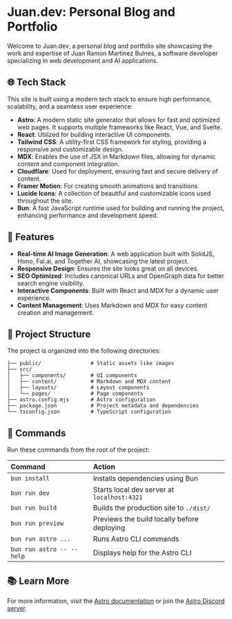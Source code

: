# Juan.dev: Personal Blog and Portfolio

Welcome to Juan.dev, a personal blog and portfolio site showcasing the work and expertise of Juan Ramon Martinez Bulnes, a software developer specializing in web development and AI applications.

## 🌐 Tech Stack

This site is built using a modern tech stack to ensure high performance, scalability, and a seamless user experience:

- **Astro**: A modern static site generator that allows for fast and optimized web pages. It supports multiple frameworks like React, Vue, and Svelte.
- **React**: Utilized for building interactive UI components.
- **Tailwind CSS**: A utility-first CSS framework for styling, providing a responsive and customizable design.
- **MDX**: Enables the use of JSX in Markdown files, allowing for dynamic content and component integration.
- **Cloudflare**: Used for deployment, ensuring fast and secure delivery of content.
- **Framer Motion**: For creating smooth animations and transitions.
- **Lucide Icons**: A collection of beautiful and customizable icons used throughout the site.
- **Bun**: A fast JavaScript runtime used for building and running the project, enhancing performance and development speed.

## 🚀 Features

- **Real-time AI Image Generation**: A web application built with SolidJS, Hono, Fal.ai, and Together AI, showcasing the latest project.
- **Responsive Design**: Ensures the site looks great on all devices.
- **SEO Optimized**: Includes canonical URLs and OpenGraph data for better search engine visibility.
- **Interactive Components**: Built with React and MDX for a dynamic user experience.
- **Content Management**: Uses Markdown and MDX for easy content creation and management.

## 📂 Project Structure

The project is organized into the following directories:

```text
├── public/                # Static assets like images
├── src/
│   ├── components/        # UI components
│   ├── content/           # Markdown and MDX content
│   ├── layouts/           # Layout components
│   └── pages/             # Page components
├── astro.config.mjs       # Astro configuration
├── package.json           # Project metadata and dependencies
└── tsconfig.json          # TypeScript configuration
```

## 🧞 Commands

Run these commands from the root of the project:

| Command                   | Action                                           |
| :------------------------ | :----------------------------------------------- |
| `bun install`             | Installs dependencies using Bun                  |
| `bun run dev`             | Starts local dev server at `localhost:4321`      |
| `bun run build`           | Builds the production site to `./dist/`          |
| `bun run preview`         | Previews the build locally before deploying      |
| `bun run astro ...`       | Runs Astro CLI commands                          |
| `bun run astro -- --help` | Displays help for the Astro CLI                  |

## 📚 Learn More

For more information, visit the [Astro documentation](https://docs.astro.build) or join the [Astro Discord server](https://astro.build/chat).
